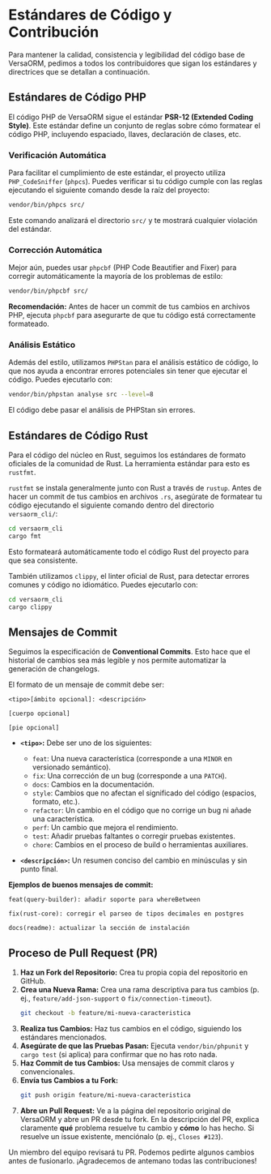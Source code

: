 # Estándares de Código y Contribución

Para mantener la calidad, consistencia y legibilidad del código base de VersaORM, pedimos a todos los contribuidores que sigan los estándares y directrices que se detallan a continuación.

## Estándares de Código PHP

El código PHP de VersaORM sigue el estándar **PSR-12 (Extended Coding Style)**. Este estándar define un conjunto de reglas sobre cómo formatear el código PHP, incluyendo espaciado, llaves, declaración de clases, etc.

### Verificación Automática

Para facilitar el cumplimiento de este estándar, el proyecto utiliza `PHP_CodeSniffer` (`phpcs`). Puedes verificar si tu código cumple con las reglas ejecutando el siguiente comando desde la raíz del proyecto:

```bash
vendor/bin/phpcs src/
```

Este comando analizará el directorio `src/` y te mostrará cualquier violación del estándar.

### Corrección Automática

Mejor aún, puedes usar `phpcbf` (PHP Code Beautifier and Fixer) para corregir automáticamente la mayoría de los problemas de estilo:

```bash
vendor/bin/phpcbf src/
```

**Recomendación:** Antes de hacer un commit de tus cambios en archivos PHP, ejecuta `phpcbf` para asegurarte de que tu código está correctamente formateado.

### Análisis Estático

Además del estilo, utilizamos `PHPStan` para el análisis estático de código, lo que nos ayuda a encontrar errores potenciales sin tener que ejecutar el código. Puedes ejecutarlo con:

```bash
vendor/bin/phpstan analyse src --level=8
```

El código debe pasar el análisis de PHPStan sin errores.

## Estándares de Código Rust

Para el código del núcleo en Rust, seguimos los estándares de formato oficiales de la comunidad de Rust. La herramienta estándar para esto es `rustfmt`.

`rustfmt` se instala generalmente junto con Rust a través de `rustup`. Antes de hacer un commit de tus cambios en archivos `.rs`, asegúrate de formatear tu código ejecutando el siguiente comando dentro del directorio `versaorm_cli/`:

```bash
cd versaorm_cli
cargo fmt
```

Esto formateará automáticamente todo el código Rust del proyecto para que sea consistente.

También utilizamos `clippy`, el linter oficial de Rust, para detectar errores comunes y código no idiomático. Puedes ejecutarlo con:

```bash
cd versaorm_cli
cargo clippy
```

## Mensajes de Commit

Seguimos la especificación de **Conventional Commits**. Esto hace que el historial de cambios sea más legible y nos permite automatizar la generación de changelogs.

El formato de un mensaje de commit debe ser:

```
<tipo>[ámbito opcional]: <descripción>

[cuerpo opcional]

[pie opcional]
```

-   **`<tipo>`:** Debe ser uno de los siguientes:
    -   `feat`: Una nueva característica (corresponde a una `MINOR` en versionado semántico).
    -   `fix`: Una corrección de un bug (corresponde a una `PATCH`).
    -   `docs`: Cambios en la documentación.
    -   `style`: Cambios que no afectan el significado del código (espacios, formato, etc.).
    -   `refactor`: Un cambio en el código que no corrige un bug ni añade una característica.
    -   `perf`: Un cambio que mejora el rendimiento.
    -   `test`: Añadir pruebas faltantes o corregir pruebas existentes.
    -   `chore`: Cambios en el proceso de build o herramientas auxiliares.

-   **`<descripción>`:** Un resumen conciso del cambio en minúsculas y sin punto final.

**Ejemplos de buenos mensajes de commit:**

```
feat(query-builder): añadir soporte para whereBetween
```

```
fix(rust-core): corregir el parseo de tipos decimales en postgres
```

```
docs(readme): actualizar la sección de instalación
```

## Proceso de Pull Request (PR)

1.  **Haz un Fork del Repositorio:** Crea tu propia copia del repositorio en GitHub.
2.  **Crea una Nueva Rama:** Crea una rama descriptiva para tus cambios (p. ej., `feature/add-json-support` o `fix/connection-timeout`).
    ```bash
    git checkout -b feature/mi-nueva-caracteristica
    ```
3.  **Realiza tus Cambios:** Haz tus cambios en el código, siguiendo los estándares mencionados.
4.  **Asegúrate de que las Pruebas Pasan:** Ejecuta `vendor/bin/phpunit` y `cargo test` (si aplica) para confirmar que no has roto nada.
5.  **Haz Commit de tus Cambios:** Usa mensajes de commit claros y convencionales.
6.  **Envía tus Cambios a tu Fork:**
    ```bash
    git push origin feature/mi-nueva-caracteristica
    ```
7.  **Abre un Pull Request:** Ve a la página del repositorio original de VersaORM y abre un PR desde tu fork. En la descripción del PR, explica claramente **qué** problema resuelve tu cambio y **cómo** lo has hecho. Si resuelve un issue existente, menciónalo (p. ej., `Closes #123`).

Un miembro del equipo revisará tu PR. Podemos pedirte algunos cambios antes de fusionarlo. ¡Agradecemos de antemano todas las contribuciones!
